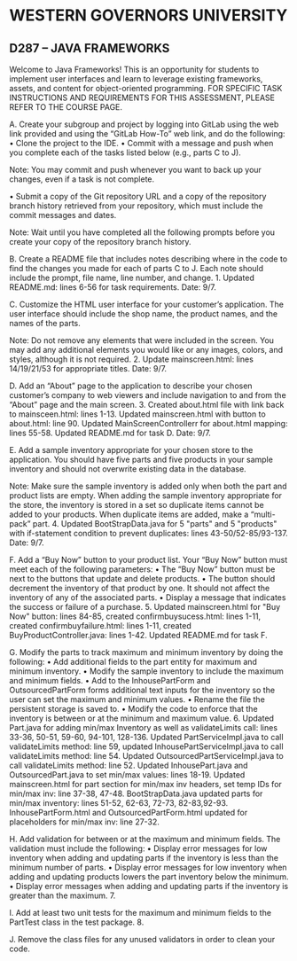 # WESTERN GOVERNORS UNIVERSITY 
## D287 – JAVA FRAMEWORKS
Welcome to Java Frameworks! This is an opportunity for students to implement user interfaces and learn to leverage existing frameworks, assets, and content for object-oriented programming.
FOR SPECIFIC TASK INSTRUCTIONS AND REQUIREMENTS FOR THIS ASSESSMENT, PLEASE REFER TO THE COURSE PAGE.

A.  Create your subgroup and project by logging into GitLab using the web link provided and using the “GitLab How-To” web link, and do the following:
•  Clone the project to the IDE.
•  Commit with a message and push when you complete each of the tasks listed below (e.g., parts C to J).

Note: You may commit and push whenever you want to back up your changes, even if a task is not complete.

•  Submit a copy of the Git repository URL and a copy of the repository branch history retrieved from your repository, which must include the commit messages and dates.

Note: Wait until you have completed all the following prompts before you create your copy of the repository branch history.

B.  Create a README file that includes notes describing where in the code to find the changes you made for each of parts C to J. Each note should include the prompt, file name, line number, and change.
    1. Updated README.md: lines 6-56 for task requirements. Date: 9/7.

C.  Customize the HTML user interface for your customer’s application. The user interface should include the shop name, the product names, and the names of the parts.

Note: Do not remove any elements that were included in the screen. You may add any additional elements you would like or any images, colors, and styles, although it is not required.
    2. Update mainscreen.html: lines 14/19/21/53 for appropriate titles. Date: 9/7.

D.  Add an “About” page to the application to describe your chosen customer’s company to web viewers and include navigation to and from the “About” page and the main screen.
    3. Created about.html file with link back to mainsceen.html: lines 1-13. Updated mainscreen.html with button to about.html: line 90. Updated MainScreenControllerr for about.html mapping: lines 55-58. Updated README.md for task D. Date: 9/7.

E.  Add a sample inventory appropriate for your chosen store to the application. You should have five parts and five products in your sample inventory and should not overwrite existing data in the database.

Note: Make sure the sample inventory is added only when both the part and product lists are empty. When adding the sample inventory appropriate for the store, the inventory is stored in a set so duplicate items cannot be added to your products. When duplicate items are added, make a “multi-pack” part.
    4. Updated BootStrapData.java for 5 "parts" and 5 "products" with if-statement condition to prevent duplicates: lines 43-50/52-85/93-137. Date: 9/7.

F.  Add a “Buy Now” button to your product list. Your “Buy Now” button must meet each of the following parameters:
•  The “Buy Now” button must be next to the buttons that update and delete products.
•  The button should decrement the inventory of that product by one. It should not affect the inventory of any of the associated parts.
•  Display a message that indicates the success or failure of a purchase.
    5. Updated mainscreen.html for "Buy Now" button: lines 84-85, created confirmbuysucess.html: lines 1-11, created confirmbuyfailure.html: lines 1-11, created BuyProductController.java: lines 1-42. Updated README.md for task F.

G.  Modify the parts to track maximum and minimum inventory by doing the following:
•  Add additional fields to the part entity for maximum and minimum inventory.
•  Modify the sample inventory to include the maximum and minimum fields.
•  Add to the InhousePartForm and OutsourcedPartForm forms additional text inputs for the inventory so the user can set the maximum and minimum values.
•  Rename the file the persistent storage is saved to.
•  Modify the code to enforce that the inventory is between or at the minimum and maximum value.
    6. Updated Part.java for adding min/max Inventory as well as validateLimits call: lines 33-36, 50-51, 59-60, 94-101, 128-136. Updated PartServiceImpl.java to call validateLimits method: line 59, updated InhousePartServiceImpl.java to call validateLimits method: line 54. Updated OutsourcedPartServiceImpl.java to call validateLimits method: line 52. Updated InhousePart.java and OutsourcedPart.java to set min/max values: lines 18-19. Updated mainscreen.html for part section for min/max inv headers, set temp IDs for min/max inv: line 37-38, 47-48. BootStrapData.java updated parts for min/max inventory: lines 51-52, 62-63, 72-73, 82-83,92-93. InhousePartForm.html and OutsourcedPartForm.html updated for placeholders for min/max inv: line 27-32.

H.  Add validation for between or at the maximum and minimum fields. The validation must include the following:
•  Display error messages for low inventory when adding and updating parts if the inventory is less than the minimum number of parts.
•  Display error messages for low inventory when adding and updating products lowers the part inventory below the minimum.
•  Display error messages when adding and updating parts if the inventory is greater than the maximum.
    7. 

I.  Add at least two unit tests for the maximum and minimum fields to the PartTest class in the test package.
    8. 

J.  Remove the class files for any unused validators in order to clean your code.
